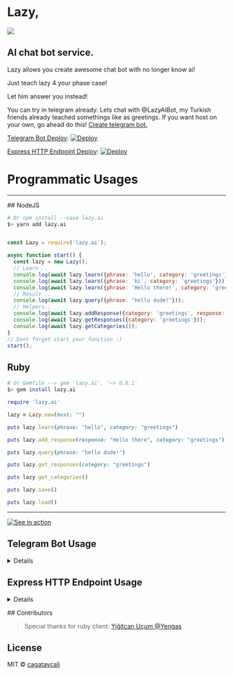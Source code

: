 # Lazy,

![](https://cagatay.js.org/lazy.png)

## AI chat bot service.

<p>Lazy allows you create awesome chat bot with no longer know ai!</p>
<p>Just teach lazy 4 your phase case!</p>
<p>Let him answer you instead!</p>

You can try in telegram already: Lets chat with @LazyAIBot, my Turkish friends already teached somethings like as greetings.
If you want host on your own, go ahead do this!
[Create telegram bot.](https://core.telegram.org/bots#6-botfather)


[Telegram Bot Deploy](https://github.com/cagataycali/lazy-telegram):
[![Deploy](https://www.herokucdn.com/deploy/button.svg)](https://heroku.com/deploy?template=https://github.com/cagataycali/lazy-telegram)

[Express HTTP Endpoint Deploy](https://github.com/cagataycali/lazy-telegram):
[![Deploy](https://www.herokucdn.com/deploy/button.svg)](https://heroku.com/deploy?template=https://github.com/cagataycali/lazy-express)

# Programmatic Usages
---

## NodeJS

```bash
# Or npm install --save lazy.ai
$> yarn add lazy.ai
```

```javascript

const Lazy = require('lazy.ai');

async function start() {
  const lazy = new Lazy();
  // Learn ..
  console.log(await lazy.learn({phrase: 'hello', category: 'greetings'}));
  console.log(await lazy.learn({phrase: 'hi', category: 'greetings'}));
  console.log(await lazy.learn({phrase: 'Hello there!', category: 'greetings'}));
  // Result ..
  console.log(await lazy.query({phrase: "hello dude!"}));
  // Helpers..
  console.log(await lazy.addResponse({category: 'greetings', response: 'Hi there!'}));
  console.log(await lazy.getResponses({category: 'greetings'}));
  console.log(await lazy.getCategories());
}
// Dont forget start your function :)
start();

```


## Ruby

```bash
# Or Gemfile --> gem 'lazy.ai', '~> 0.0.1'
$> gem install lazy.ai
```

```ruby
require 'lazy.ai'

lazy = Lazy.new(host: "")

puts lazy.learn(phrase: "hello", category: "greetings")

puts lazy.add_response(response: "Hello there", category: "greetings")

puts lazy.query(phrase: "hello dude!")

puts lazy.get_responses(category: "greetings")

puts lazy.get_categories()

puts lazy.save()

puts lazy.load()
```



---

[![See in action](https://asciinema.org/a/9fnkllfe8pkddzddkem7iiq8t.png)](https://asciinema.org/a/9fnkllfe8pkddzddkem7iiq8t)

## Telegram Bot Usage

<details>

### Learn something..

```
/learn hi - greeting
```

### Add some greeting message..

```
/add greeting - Hello there!
/add greeting - Hello buddy!
```

### Show categories

```
/categories
```

### Show responses

```
/responses greeting
```

### Just quiet

```
/quiet
```

### Save trained output

```
/save
```

### Load trained output

```
/load
```
</details>

## Express HTTP Endpoint Usage

<details>

### BASE URL: https://YOURAPPNAME.herokuapp.com/</yourappname>

### Train sended data (phrase, category)

```
POST /learn
```

### Forget trained data (phrase, category)

```
POST /forget
```

### Add response in category (category, response)

```
POST /response
```

### Do query in trained data and response random response text.

```
POST /query
```

### Get all trained categories (-)

```
GET /categories
```

### Save trained data.

```
GET /save
```

### Load already trained and saved data.

```
GET /load
```

### Get responses order by category.

```
GET /responses/:category
```

</details>

## Contributors
>Special thanks for ruby client:
<a href="https://github.com/Yengas">Yiğitcan Uçum @Yengas </a>

## License

MIT © [cagataycali](https://cagatay.me)
